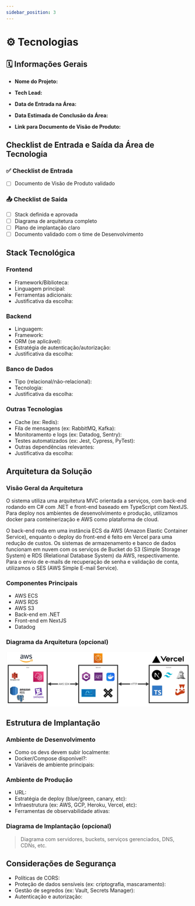 ```yaml
---
sidebar_position: 3
---
```


# ⚙️ Tecnologias

## 🗓 Informações Gerais

- **Nome do Projeto:**
<!-- Exemplo: Sistema de Gestão de Reservas para Biblioteca -->

- **Tech Lead:**
<!-- Nome da pessoa responsável pela coordenação e entrega da parte visual do projeto -->

- **Data de Entrada na Área:**
<!-- Exemplo: 10/04/2025 -->

- **Data Estimada de Conclusão da Área:**
<!-- Exemplo: 08/06/2025 -->

- **Link para Documento de Visão de Produto:**
<!-- Exemplo: https://github.com/empresa/docs/projeto-reservas/visao.md -->

## Checklist de Entrada e Saída da Área de Tecnologia

### ✅ Checklist de Entrada

- [ ] Documento de Visão de Produto validado

### 📤 Checklist de Saída

- [ ] Stack definida e aprovada
- [ ] Diagrama de arquitetura completo
- [ ] Plano de implantação claro
- [ ] Documento validado com o time de Desenvolvimento

## Stack Tecnológica

### Frontend
- Framework/Biblioteca: 
- Linguagem principal: 
- Ferramentas adicionais:
- Justificativa da escolha:

### Backend
- Linguagem: 
- Framework: 
- ORM (se aplicável): 
- Estratégia de autenticação/autorização: 
- Justificativa da escolha:

### Banco de Dados
- Tipo (relacional/não-relacional):
- Tecnologia: 
- Justificativa da escolha:

### Outras Tecnologias
- Cache (ex: Redis):
- Fila de mensagens (ex: RabbitMQ, Kafka):
- Monitoramento e logs (ex: Datadog, Sentry):
- Testes automatizados (ex: Jest, Cypress, PyTest):
- Outras dependências relevantes:
- Justificativa da escolha:

## Arquitetura da Solução

### Visão Geral da Arquitetura

O sistema utiliza uma arquitetura MVC orientada a serviços, com back-end rodando em C# com .NET e front-end baseado em TypeScript com NextJS. Para deploy nos ambientes de desenvolvimento e produção, utilizamos docker para conteinerização e AWS como plataforma de cloud.

O back-end roda em uma instância ECS da AWS (Amazon Elastic Container Service), enquanto o deploy do front-end é feito em Vercel para uma redução de custos. Os sistemas de armazenamento e banco de dados funcionam em nuvem com os serviços de Bucket do S3 (Simple Storage System) e RDS (Relational Database System) da AWS, respectivamente. Para o envio de e-mails de recuperação de senha e validação de conta, utilizamos o SES (AWS Simple E-mail Service).

### Componentes Principais
- AWS ECS
- AWS RDS
- AWS S3
- Back-end em .NET
- Front-end em NextJS
- Datadog

### Diagrama da Arquitetura (opcional)

![Diagrama de componentes](../../assets/diagrama-componentes.jpg)

## Estrutura de Implantação

### Ambiente de Desenvolvimento

* Como os devs devem subir localmente:
* Docker/Compose disponível?:
* Variáveis de ambiente principais:

### Ambiente de Produção

* URL:
* Estratégia de deploy (blue/green, canary, etc):
* Infraestrutura (ex: AWS, GCP, Heroku, Vercel, etc):
* Ferramentas de observabilidade ativas:

### Diagrama de Implantação (opcional)
> Diagrama com servidores, buckets, serviços gerenciados, DNS, CDNs, etc.

## Considerações de Segurança

* Políticas de CORS:
* Proteção de dados sensíveis (ex: criptografia, mascaramento):
* Gestão de segredos (ex: Vault, Secrets Manager):
* Autenticação e autorização:
